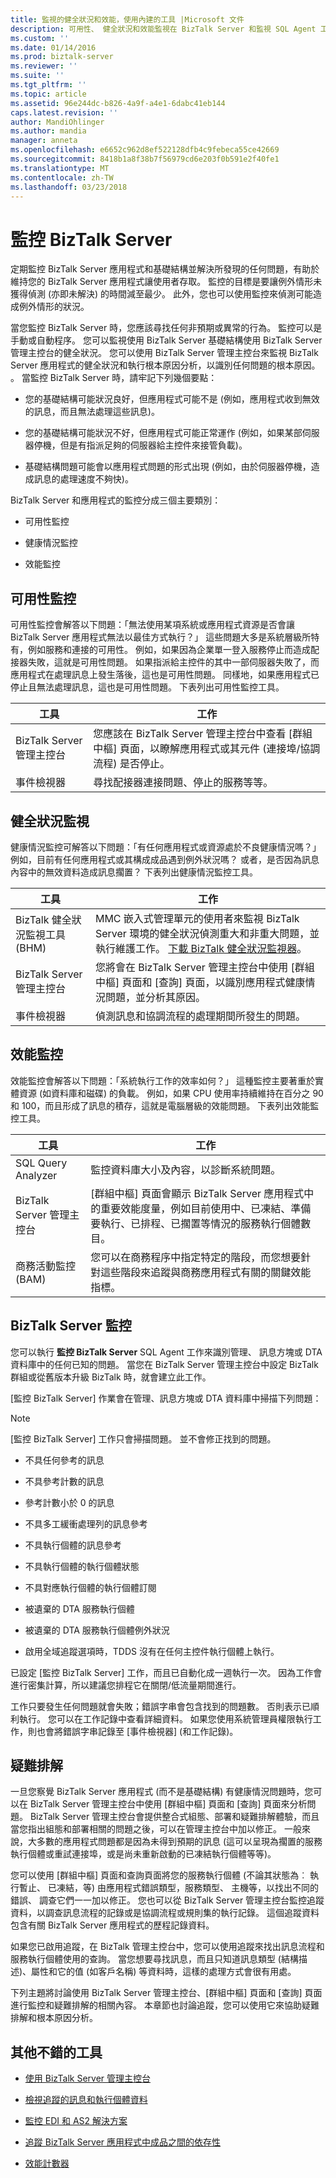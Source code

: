```yaml
---
title: 監視的健全狀況和效能，使用內建的工具 |Microsoft 文件
description: 可用性、 健全狀況和效能監視在 BizTalk Server 和監視 SQL Agent 工作
ms.custom: ''
ms.date: 01/14/2016
ms.prod: biztalk-server
ms.reviewer: ''
ms.suite: ''
ms.tgt_pltfrm: ''
ms.topic: article
ms.assetid: 96e244dc-b826-4a9f-a4e1-6dabc41eb144
caps.latest.revision: ''
author: MandiOhlinger
ms.author: mandia
manager: anneta
ms.openlocfilehash: e6652c962d8ef522128dfb4c9febeca55ce42669
ms.sourcegitcommit: 8418b1a8f38b7f56979cd6e203f0b591e2f40fe1
ms.translationtype: MT
ms.contentlocale: zh-TW
ms.lasthandoff: 03/23/2018
---
```

# <a name="monitoring-biztalk-server"></a>監控 BizTalk Server
定期監控 BizTalk Server 應用程式和基礎結構並解決所發現的任何問題，有助於維持您的 BizTalk Server 應用程式讓使用者存取。 監控的目標是要讓例外情形未獲得偵測 (亦即未解決) 的時間減至最少。 此外，您也可以使用監控來偵測可能造成例外情形的狀況。  
  
 當您監控 BizTalk Server 時，您應該尋找任何非預期或異常的行為。 監控可以是手動或自動程序。 您可以監視使用 BizTalk Server 基礎結構使用 BizTalk Server 管理主控台的健全狀況。 您可以使用 BizTalk Server 管理主控台來監視 BizTalk Server 應用程式的健全狀況和執行根本原因分析，以識別任何問題的根本原因。 。 當監控 BizTalk Server 時，請牢記下列幾個要點：  
  
-   您的基礎結構可能狀況良好，但應用程式可能不是 (例如，應用程式收到無效的訊息，而且無法處理這些訊息)。  
  
-   您的基礎結構可能狀況不好，但應用程式可能正常運作 (例如，如果某部伺服器停機，但是有指派足夠的伺服器給主控件來接管負載)。  
  
-   基礎結構問題可能會以應用程式問題的形式出現 (例如，由於伺服器停機，造成訊息的處理速度不夠快)。  
  
 BizTalk Server 和應用程式的監控分成三個主要類別：  
  
-   可用性監控  
  
-   健康情況監控  
  
-   效能監控  
  
## <a name="availability-monitoring"></a>可用性監控  
 可用性監控會解答以下問題：「無法使用某項系統或應用程式資源是否會讓 BizTalk Server 應用程式無法以最佳方式執行？」 這些問題大多是系統層級所特有，例如服務和連接的可用性。 例如，如果因為企業單一登入服務停止而造成配接器失敗，這就是可用性問題。 如果指派給主控件的其中一部伺服器失敗了，而應用程式在處理訊息上發生落後，這也是可用性問題。 同樣地，如果應用程式已停止且無法處理訊息，這也是可用性問題。 下表列出可用性監控工具。  
  
|工具|工作|  
|----------|----------|  
|BizTalk Server 管理主控台|您應該在 BizTalk Server 管理主控台中查看 [群組中樞] 頁面，以瞭解應用程式或其元件 (連接埠/協調流程) 是否停止。|  
|事件檢視器|尋找配接器連接問題、停止的服務等等。|  
  
## <a name="health-monitoring"></a>健全狀況監視  
 健康情況監控可解答以下問題：「有任何應用程式或資源處於不良健康情況嗎？」 例如，目前有任何應用程式或其構成成品遇到例外狀況嗎？ 或者，是否因為訊息內容中的無效資料造成訊息擱置？ 下表列出健康情況監控工具。  
  
|工具|工作|  
|----------|----------|  
|BizTalk 健全狀況監視工具 (BHM)|MMC 嵌入式管理單元的使用者來監視 BizTalk Server 環境的健全狀況偵測重大和非重大問題，並執行維護工作。  [下載 BizTalk 健全狀況監視器](https://www.microsoft.com/download/details.aspx?id=43716)。|  
|BizTalk Server 管理主控台|您將會在 BizTalk Server 管理主控台中使用 [群組中樞] 頁面和 [查詢] 頁面，以識別應用程式健康情況問題，並分析其原因。|  
|事件檢視器|偵測訊息和協調流程的處理期間所發生的問題。|  
  
## <a name="performance-monitoring"></a>效能監控  
 效能監控會解答以下問題：「系統執行工作的效率如何？」 這種監控主要著重於實體資源 (如資料庫和磁碟) 的負載。 例如，如果 CPU 使用率持續維持在百分之 90 和 100，而且形成了訊息的積存，這就是電腦層級的效能問題。 下表列出效能監控工具。  
  
|工具|工作|  
|----------|----------|  
|SQL Query Analyzer|監控資料庫大小及內容，以診斷系統問題。|  
|BizTalk Server 管理主控台|[群組中樞] 頁面會顯示 BizTalk Server 應用程式中的重要效能度量，例如目前使用中、已凍結、準備要執行、已排程、已擱置等情況的服務執行個體數目。|  
|商務活動監控 (BAM)|您可以在商務程序中指定特定的階段，而您想要針對這些階段來追蹤與商務應用程式有關的關鍵效能指標。|  
  
## <a name="biztalk-server-monitoring"></a>BizTalk Server 監控  
 您可以執行 **監控 BizTalk Server** SQL Agent 工作來識別管理、 訊息方塊或 DTA 資料庫中的任何已知的問題。 當您在 BizTalk Server 管理主控台中設定 BizTalk 群組或從舊版本升級 BizTalk 時，就會建立此工作。  
  
 [監控 BizTalk Server] 作業會在管理、訊息方塊或 DTA 資料庫中掃描下列問題：  
  
> [!NOTE]
>  [監控 BizTalk Server] 工作只會掃描問題。 並不會修正找到的問題。  
  
-   不具任何參考的訊息  
  
-   不具參考計數的訊息  
  
-   參考計數小於 0 的訊息  
  
-   不具多工緩衝處理列的訊息參考  
  
-   不具執行個體的訊息參考  
  
-   不具執行個體的執行個體狀態  
  
-   不具對應執行個體的執行個體訂閱  
  
-   被遺棄的 DTA 服務執行個體  
  
-   被遺棄的 DTA 服務執行個體例外狀況  
  
-   啟用全域追蹤選項時，TDDS 沒有在任何主控件執行個體上執行。  
  
 已設定 [監控 BizTalk Server] 工作，而且已自動化成一週執行一次。 因為工作會進行密集計算，所以建議您排程它在關閉/低流量期間進行。  
  
 工作只要發生任何問題就會失敗；錯誤字串會包含找到的問題數。 否則表示已順利執行。 您可以在工作記錄中查看詳細資料。 如果您使用系統管理員權限執行工作，則也會將錯誤字串記錄至 [事件檢視器] (和工作記錄)。  
  
## <a name="troubleshooting"></a>疑難排解  
 一旦您察覺 BizTalk Server 應用程式 (而不是基礎結構) 有健康情況問題時，您可以在 BizTalk Server 管理主控台中使用 [群組中樞] 頁面和 [查詢] 頁面來分析問題。 BizTalk Server 管理主控台會提供整合式組態、部署和疑難排解體驗，而且當您指出組態和部署相關的問題之後，可以在管理主控台中加以修正。 一般來說，大多數的應用程式問題都是因為未得到預期的訊息 (這可以呈現為擱置的服務執行個體或重試連接埠，或是尚未重新啟動的已凍結執行個體等等)。  
  
 您可以使用 [群組中樞] 頁面和查詢頁面將您的服務執行個體 (不論其狀態為︰ 執行暫止、 已凍結，等) 由應用程式錯誤類型，服務類型、 主機等，以找出不同的錯誤、 調查它們一一加以修正。 您也可以從 BizTalk Server 管理主控台監控追蹤資料，以調查訊息流程的記錄或是協調流程或規則集的執行記錄。 這個追蹤資料包含有關 BizTalk Server 應用程式的歷程記錄資料。  
  
 如果您已啟用追蹤，在 BizTalk 管理主控台中，您可以使用追蹤來找出訊息流程和服務執行個體使用的查詢。 當您想要尋找訊息，而且只知道訊息類型 (結構描述)、屬性和它的值 (如客戶名稱) 等資料時，這樣的處理方式會很有用處。  
  
 下列主題將討論使用 BizTalk Server 管理主控台、[群組中樞] 頁面和 [查詢] 頁面進行監控和疑難排解的相關內容。 本章節也討論追蹤，您可以使用它來協助疑難排解和根本原因分析。  
  
## <a name="more-good-stuff"></a>其他不錯的工具  
  
-   [使用 BizTalk Server 管理主控台](../core/using-the-biztalk-server-administration-console.md)  
  
-   [檢視追蹤的訊息和執行個體資料](../core/viewing-tracked-message-and-instance-data.md)  
  
-   [監控 EDI 和 AS2 解決方案](../core/monitoring-edi-and-as2-solutions.md)  
  
-   [追蹤 BizTalk Server 應用程式中成品之間的依存性](../core/tracking-dependencies-between-artifacts-in-a-biztalk-server-application.md)

- [效能計數器](performance-counters.md)
